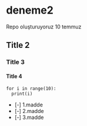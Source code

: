 # deneme2
Repo oluşturuyoruz 10 temmuz

## Title 2
### Title 3
#### Title 4

    for i in range(10):
      print(i)


- [-] 1.madde
- [-] 2.madde
- [-] 3.madde
